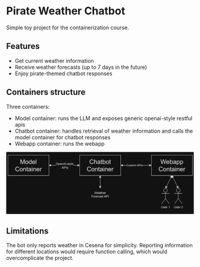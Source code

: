 # Pirate Weather Chatbot

Simple toy project for the containerization course.

## Features

- Get current weather information
- Receive weather forecasts (up to 7 days in the future)
- Enjoy pirate-themed chatbot responses

## Containers structure

Three containers:
- Model container: runs the LLM and exposes generic openai-style restful apis
- Chatbot container: handles retrieval of weather information and calls the model container for chatbot responses
- Webapp container: runs the webapp

![Pirate Weather Chatbot Diagram](./images/pirate-weather-chatbot.png)

## Limitations
The bot only reports weather in Cesena for simplicity. Reporting information for different locations would require function calling, which would overcomplicate the project.